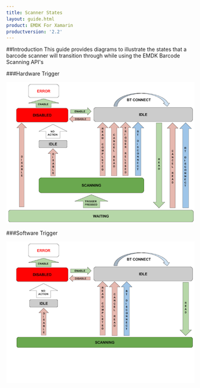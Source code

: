 ```yaml
---
title: Scanner States
layout: guide.html
product: EMDK For Xamarin
productversion: '2.2'
---
```


##Introduction
This guide provides diagrams to illustrate the states that a barcode scanner will transition through while using the EMDK Barcode Scanning API's


###Hardware Trigger

![img](hardware-trigger.png)

###Software Trigger

![img](software-trigger.png)
















